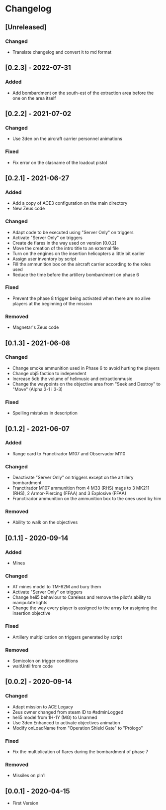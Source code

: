 # Changelog

## [Unreleased]

### Changed
- Translate changelog and convert it to md format

## [0.2.3] - 2022-07-31

### Added
- Add bombardment on the south-est of the extraction area before the one on the area itself

## [0.2.2] - 2021-07-02

### Changed
- Use 3den on the aircraft carrier personnel animations

### Fixed
- Fix error  on the clasname of the loadout pistol

## [0.2.1] - 2021-06-27

### Added
- Add a copy of ACE3 configuration on the main directory
- New Zeus code

### Changed
- Adapt code to be executed using "Server Only" on triggers
- Activate "Server Only" on triggers
- Create de flares in the way used on version [0.0.2]
- Move the creation of the intro title to an external file
- Turn on the engines on the insertion helicopters a little bit earlier
- Assign user inventory by script
- Fill the ammunition box on the aircraft carrier according to the roles used
- Reduce the time before the artillery bombardment on phase 6

### Fixed
- Prevent the phase 8 trigger being activated when there are no alive players at the beginning of the mission

### Removed
- Magnetar's Zeus code

## [0.1.3] - 2021-06-08

### Changed
- Change smoke ammunition used in Phase 6 to avoid hurting the players
- Change obj5 faction to independent
- Increase 5db the volume of helimusic and extractionmusic
- Change the waypoints on the objective area from "Seek and Destroy" to "Move" (Alpha 3-1 i 3-3)

### Fixed
- Spelling mistakes in description

## [0.1.2] - 2021-06-07

### Added
- Range card to Franctirador M107 and Observador M110

### Changed
- Deactivate "Server Only" on triggers except on the artillery bombardment
- Franctirador M107 ammunition from 4 M33 (RHS) mags to 3 MK211 (RHS), 2 Armor-Piercing (FFAA) and 3 Explosive (FFAA)
- Franctirador ammunition on the ammunition box to the ones used by him

### Removed
- Ability to walk on the objectives

## [0.1.1] - 2020-09-14

### Added
- Mines

### Changed
- AT mines model to TM-62M and bury them
- Activate "Server Only" on triggers
- Change heli5 behaviour to Careless and remove the pilot's ability to manipulate lights
- Change the way every player is assigned to the array for assigning the insertion objective

### Fixed
- Artillery multiplication on triggers generated by script

### Removed
- Semicolon on trigger conditions
- waitUntil from code

## [0.0.2] - 2020-09-14

### Changed
- Adapt mission to ACE Legacy
- Zeus owner changed from steam ID to #adminLogged
- heli5 model from 1H-1Y (MG) to Unarmed
- Use 3den Enhanced to activate objectives animation
- Modify onLoadName from "Operation Shield Gate" to "Prólogo" 

### Fixed
- Fix the multiplication of flares during the bombardment of phase 7

### Removed
- Missiles on pln1

## [0.0.1] - 2020-04-15

- First Version